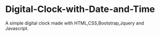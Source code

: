 # Digital-Clock-with-Date-and-Time
A simple digital clock made with HTML,CSS,Bootstrap,Jquery and Javascript.

